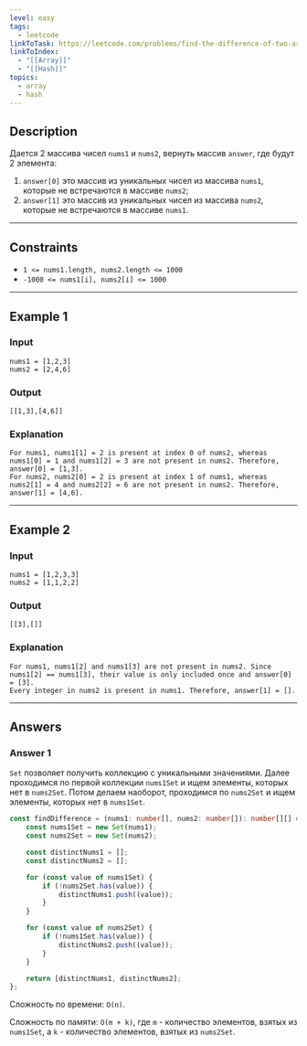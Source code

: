 ```yaml
---
level: easy
tags:
  - leetcode
linkToTask: https://leetcode.com/problems/find-the-difference-of-two-arrays/description/
linkToIndex:
  - "[[Array]]"
  - "[[Hash]]"
topics:
  - array
  - hash
---
```

## Description

Дается 2 массива чисел `nums1` и `nums2`, вернуть массив `answer`, где будут 2 элемента:
1. `answer[0]` это массив из уникальных чисел из массива `nums1`, которые не встречаются в массиве `nums2`;
2. `answer[1]` это массив из уникальных чисел из массива `nums2`, которые не встречаются в массиве `nums1`.

---
## Constraints

- `1 <= nums1.length, nums2.length <= 1000`
- `-1000 <= nums1[i], nums2[i] <= 1000`

---
## Example 1

### Input

```
nums1 = [1,2,3]
nums2 = [2,4,6]
```
### Output

```
[[1,3],[4,6]]
```
### Explanation

```
For nums1, nums1[1] = 2 is present at index 0 of nums2, whereas nums1[0] = 1 and nums1[2] = 3 are not present in nums2. Therefore, answer[0] = [1,3].
For nums2, nums2[0] = 2 is present at index 1 of nums1, whereas nums2[1] = 4 and nums2[2] = 6 are not present in nums2. Therefore, answer[1] = [4,6].
```

---
## Example 2

### Input

```
nums1 = [1,2,3,3]
nums2 = [1,1,2,2]
```
### Output

```
[[3],[]]
```
### Explanation

```
For nums1, nums1[2] and nums1[3] are not present in nums2. Since nums1[2] == nums1[3], their value is only included once and answer[0] = [3].
Every integer in nums2 is present in nums1. Therefore, answer[1] = [].
```

---
## Answers

### Answer 1

`Set` позволяет получить коллекцию с уникальными значениями. Далее проходимся по первой коллекции `nums1Set` и ищем элементы, которых нет в `nums2Set`. Потом делаем наоборот, проходимся по `nums2Set` и ищем элементы, которых нет в `nums1Set`.

```typescript
const findDifference = (nums1: number[], nums2: number[]): number[][] => {
	const nums1Set = new Set(nums1);
	const nums2Set = new Set(nums2);

	const distinctNums1 = [];
	const distinctNums2 = [];

	for (const value of nums1Set) {
		if (!nums2Set.has(value)) {
			distinctNums1.push((value));
		}
	}

	for (const value of nums2Set) {
		if (!nums1Set.has(value)) {
			distinctNums2.push((value));
		}
	}

	return [distinctNums1, distinctNums2];
};
```

Сложность по времени: `O(n)`.

Сложность по памяти: `O(m + k)`, где `m` - количество элементов, взятых из `nums1Set`, а `k` - количество элементов, взятых из `nums2Set`.

